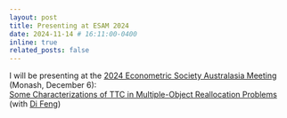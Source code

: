 ```yaml
---
layout: post
title: Presenting at ESAM 2024
date: 2024-11-14 # 16:11:00-0400
inline: true
related_posts: false
---
```


I will be presenting at the [2024 Econometric Society Australasia Meeting](https://esam2024.org/) (Monash, December 6):\
[Some Characterizations of TTC in Multiple-Object Reallocation Problems](https://jacobcoreno.github.io/assets/pdf/JMP.pdf) (with [Di Feng](https://dfengecon.github.io/))
